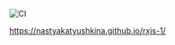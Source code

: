 ![CI](https://github.com/NastyaKatyushkina/rxjs-1/actions/workflows/web.yml/badge.svg)

https://nastyakatyushkina.github.io/rxjs-1/